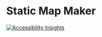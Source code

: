 # Static Map Maker

[![Accessibility Insights](https://github.com/katydecorah/staticmapmaker/actions/workflows/a11y.yml/badge.svg)](https://github.com/katydecorah/staticmapmaker/actions/workflows/a11y.yml)
